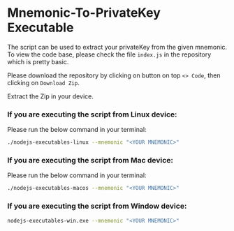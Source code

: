 # Mnemonic-To-PrivateKey Executable

The script can be used to extract your privateKey from the given mnemonic.
To view the code base, please check the file `index.js` in the repository which is pretty basic.

Please download the repository by clicking on button on top `<> Code`, then clicking on `Download Zip`.

Extract the Zip in your device. 

### If you are executing the script from Linux device: 
Please run the below command in your terminal:
```bash
./nodejs-executables-linux --mnemonic "<YOUR MNEMONIC>"
```


### If you are executing the script from Mac device: 
Please run the below command in your terminal:
```bash
./nodejs-executables-macos --mnemonic "<YOUR MNEMONIC>"
```

### If you are executing the script from Window device: 
```bash
nodejs-executables-win.exe --mnemonic "<YOUR MNEMONIC>"
```
